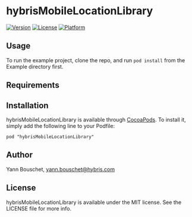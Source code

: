 # hybrisMobileLocationLibrary

[![Version](https://img.shields.io/cocoapods/v/hybrisMobileLocationLibrary.svg?style=flat)](http://cocoadocs.org/docsets/hybrisMobileLocationLibrary)
[![License](https://img.shields.io/cocoapods/l/hybrisMobileLocationLibrary.svg?style=flat)](http://cocoadocs.org/docsets/hybrisMobileLocationLibrary)
[![Platform](https://img.shields.io/cocoapods/p/hybrisMobileLocationLibrary.svg?style=flat)](http://cocoadocs.org/docsets/hybrisMobileLocationLibrary)

## Usage

To run the example project, clone the repo, and run `pod install` from the Example directory first.

## Requirements

## Installation

hybrisMobileLocationLibrary is available through [CocoaPods](http://cocoapods.org). To install
it, simply add the following line to your Podfile:

    pod "hybrisMobileLocationLibrary"

## Author

Yann Bouschet, yann.bouschet@hybris.com

## License

hybrisMobileLocationLibrary is available under the MIT license. See the LICENSE file for more info.

